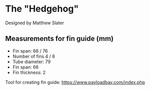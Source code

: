 # The "Hedgehog"

Designed by Matthew Slater 

## Measurements for fin guide (mm)

- Fin span: 66 / 76
- Number of fins 4 / 8 
- Tube diameter: 79
- Fin span: 66
- Fin thickness: 2

Tool for creating fin guide: <https://www.payloadbay.com/index.php> 

